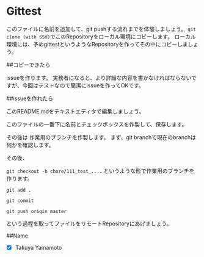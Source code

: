 # Gittest

このファイルに名前を追加して、git pushする流れまでを体験しましょう。
`git clone (with SSH)`でこのRepositoryをローカル環境にコピーします。
ローカル環境には、予めgittestというようなRepositoryを作ってその中にコピーしましょう。

##コピーできたら

issueを作ります。
実務者になると、より詳細な内容を書かなければならないですが、今回はテストなので簡潔にissueを作ってOKです。

##issueを作れたら

このREADME.mdをテキストエディタで編集しましょう。

このファイルの一番下に名前とチェックボックスを作製して、保存します。

その後は
作業用のブランチを作製します。
まず、git branchで現在のbranchは何かを確認します。

その後、

`git checkout -b chore/111_test_....`
というような形で作業用のブランチを作ります。

`git add .`

`git commit`

`git push origin master`

という過程を取ってファイルをリモートRepositoryにあげましょう。

##Name

- [x] Takuya Yamamoto
